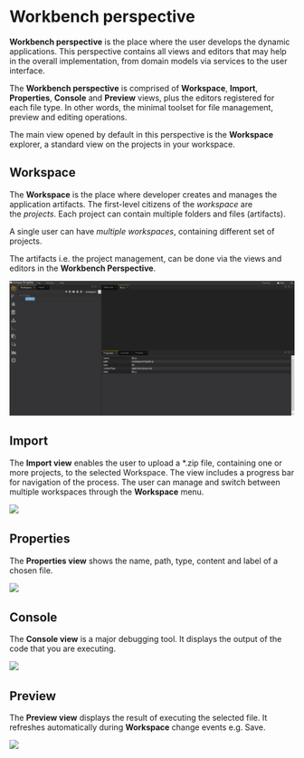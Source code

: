 # **Workbench perspective**

**Workbench perspective** is the place where the user develops the
dynamic applications. This perspective contains all views and editors
that may help in the overall implementation, from domain models via
services to the user interface.

The **Workbench perspective** is comprised of **Workspace**, **Import**,
**Properties**, **Console** and **Preview** views, plus the editors registered for
each file type. In other words, the minimal toolset for file management,
preview and editing operations.

The main view opened by default in this perspective is the **Workspace**
explorer, a standard view on the projects in your workspace.

## **Workspace**

The **Workspace** is the place where developer creates and manages the
application artifacts. The first-level citizens of the *workspace* are
the *projects*. Each project can contain multiple folders and files
(artifacts).

A single user can have *multiple workspaces*, containing different set
of projects.

The artifacts i.e. the project management, can be done via the views and
editors in the **Workbench Perspective**.

![](Workspace.png)

## **Import**

The **Import view** enables the user to upload a \*.zip file, containing
one or more projects, to the selected Workspace. The view includes a
progress bar for navigation of the process. The user can manage and
switch between multiple workspaces through the **Workspace** menu.

![](media/image2.png)

## **Properties**

The **Properties view** shows the name, path, type, content and label of
a chosen file.

![](media/image3.png)

## **Console**

The **Console view** is a major debugging tool. It displays the output
of the code that you are executing.

![](media/image4.png)

## **Preview**

The **Preview view** displays the result of executing the selected file.
It refreshes automatically during **Workspace** change events e.g. Save.

![](media/image5.png)
